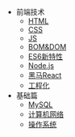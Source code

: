 <!-- docs/_sidebar.md -->
* 前端技术
    * [HTML](HTML/readme.md)
    * [CSS](CSS/readme.md)
    * [JS](JavaScript/readme.md)
    * [BOM&DOM](BOM&DOM/readme.md)
    * [ES6新特性](ES6新特性/readme.md)
    * [Node.js](Node.js/readme.md)
    * [黑马React](黑马React/reademe.md)
    * [工程化](工程化/readme.md)
* 基础篇
    * [MySQL](MySQL/readme.md)
    * [计算机网络](计算机网络/readme.md) 
    * [操作系统](操作系统/计算机操作系统.md)  



